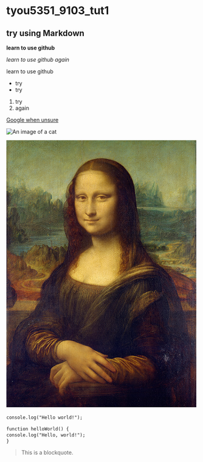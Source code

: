 # tyou5351_9103_tut1
## try using Markdown

**learn to use github**

*learn to use github again*

learn to use github

- try
 - try

1. try
2. again

[Google when unsure](https://www.google.com)

![An image of a cat](http://placekitten.com/200/300)

![An image of the Mona Lisa](readmeImages/mona_lisa.jpg)

`console.log("Hello world!");`


```
function helloWorld() {
console.log("Hello, world!");
}
```

> This is a blockquote.